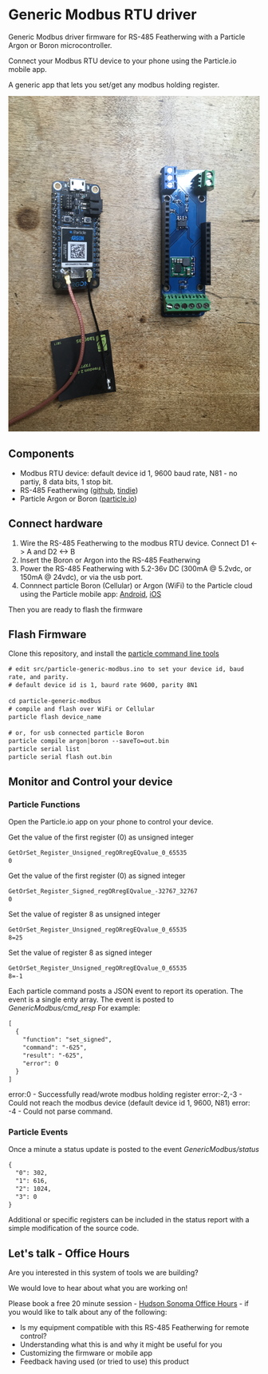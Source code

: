 # Generic Modbus RTU driver
Generic Modbus driver firmware for RS-485 Featherwing with a Particle Argon or Boron microcontroller.

Connect your Modbus RTU device to your phone using the Particle.io mobile app.

A generic app that lets you set/get any modbus holding register.

![RS-485 Featherwing](img/MRv0.8_ARGON.JPG)

## Components

* Modbus RTU device: default device id 1, 9600 baud rate, N81 - no partiy, 8 data bits, 1 stop bit.
* RS-485 Featherwing ([github](https://github.com/timshac/RS-485-FeatherWing), [tindie](https://www.tindie.com/products/hudsonsonoma/rs-485-modbus-controller-with-mobile-app/))
* Particle Argon or Boron ([particle.io](https://store.particle.io/collections/gen-3))

## Connect hardware

1. Wire the RS-485 Featherwing to the modbus RTU device.  Connect D1 <-> A and D2 <-> B
2. Insert the Boron or Argon into the RS-485 Featherwing
3. Power the RS-485 Featherwing with 5.2-36v DC (300mA @ 5.2vdc, or 150mA @ 24vdc), or via the usb port.
4. Connnect particle Boron (Cellular) or Argon (WiFi) to the Particle cloud using the Particle mobile app: [Android](https://play.google.com/store/apps/details?id=io.particle.android.app), [iOS](https://apps.apple.com/us/app/particle-iot/id991459054)

Then you are ready to flash the firmware

## Flash Firmware

Clone this repository, and install the [particle command line tools](https://docs.particle.io/tutorials/developer-tools/cli/)

```
# edit src/particle-generic-modbus.ino to set your device id, baud rate, and parity.
# default device id is 1, baurd rate 9600, parity 8N1

cd particle-generic-modbus
# compile and flash over WiFi or Cellular
particle flash device_name 

# or, for usb connected particle Boron
particle compile argon|boron --saveTo=out.bin
particle serial list
particle serial flash out.bin
```

## Monitor and Control your device
### Particle Functions

Open the Particle.io app on your phone to control your device. 

Get the value of the first register (0) as unsigned integer
```
GetOrSet_Register_Unsigned_regORregEQvalue_0_65535
0
```

Get the value of the first register (0) as signed integer

```
GetOrSet_Register_Signed_regORregEQvalue_-32767_32767
0
```

Set the value of register 8 as unsigned integer
```
GetOrSet_Register_Unsigned_regORregEQvalue_0_65535
8=25
```

Set the value of register 8 as signed integer
```
GetOrSet_Register_Unsigned_regORregEQvalue_0_65535
8=-1
```

Each particle command posts a JSON event to report its operation. The event is a single enty array. The event is posted to *GenericModbus/cmd_resp* For example:
```
[
  {
    "function": "set_signed",
    "command": "-625",
    "result": "-625",
    "error": 0
  }
]
```

error:0 - Successfully read/wrote modbus holding register
error:-2,-3 - Could not reach the modbus device (default device id 1, 9600, N81)
error: -4 - Could not parse command.


### Particle Events

Once a minute a status update is posted to the event *GenericModbus/status*
```
{
  "0": 302,
  "1": 616,
  "2": 1024,
  "3": 0
}
```

Additional or specific registers can be included in the status report with a simple modification of the source code.

## Let's talk - Office Hours

Are you interested in this system of tools we are building? 

We would love to hear about what you are working on!

Please book a free 20 minute session - [Hudson Sonoma Office Hours](https://calendly.com/twbishop/hudson-sonoma-office-hours) - if you would like to talk about any of the following:

* Is my equipment compatible with this RS-485 Featherwing for remote control?
* Understanding what this is and why it might be useful for you
* Customizing the firmware or mobile app
* Feedback having used (or tried to use) this product